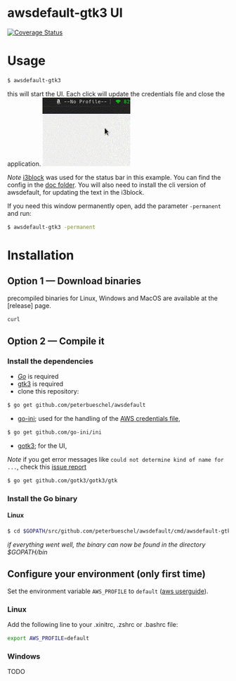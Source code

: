 awsdefault-gtk3 UI
==================

[![Coverage Status](https://coveralls.io/repos/github/peterbueschel/awsdefault/badge.svg?branch=master)](https://coveralls.io/github/peterbueschel/awsdefault?branch=master)


# Usage

```bash
$ awsdefault-gtk3
```

this will start the UI. Each click will update the credentials file and close the application. ![awsdefault-gkt3-example1](../../doc/awsdefault-gtk3-example1.gif?raw=true)

*Note* [i3block](https://github.com/vivien/i3blocks) was used for the status bar in this example. You can find the config in the [doc folder](doc/i3block-example.conf). You will also need to install the cli version of awsdefault, for updating the text in the i3block.

If you need this window permanently open, add the parameter `-permanent` and run:

```bash
$ awsdefault-gtk3 -permanent
```





# Installation

## Option 1 — Download binaries

precompiled binaries for Linux, Windows and MacOS are available at the [release] page.


```bash
curl 
```

## Option 2 — Compile it


### Install the dependencies

- *[Go](https://golang.org/doc/install)* is required
- [gtk3](https://www.gtk.org/) is required
- clone this repository: 

```bash
$ go get github.com/peterbueschel/awsdefault
```

- [go-ini](https://github.com/go-ini/ini); used for the handling of the [AWS credentials file](https://docs.aws.amazon.com/cli/latest/userguide/cli-config-files.html),

```bash
$ go get github.com/go-ini/ini
```

- [gotk3](https://github.com/gotk3/gotk3); for the UI,

*Note* if you get error messages like `could not determine kind of name for ...`, check this [issue report](https://github.com/gotk3/gotk3/issues/152)

```bash
$ go get github.com/gotk3/gotk3/gtk
```

### Install the Go binary

#### Linux 

```bash
$ cd $GOPATH/src/github.com/peterbueschel/awsdefault/cmd/awsdefault-gtk3/ && go install
```

*if everything went well, the binary can now be found in the directory* _$GOPATH/bin_ 


## Configure your environment (only first time)

Set the environment variable `AWS_PROFILE` to `default` ([aws userguide](https://docs.aws.amazon.com/cli/latest/userguide/cli-environment.html)).

### Linux

Add the following line to your .xinitrc, .zshrc or .bashrc file:

```bash
export AWS_PROFILE=default
```

### Windows

TODO
